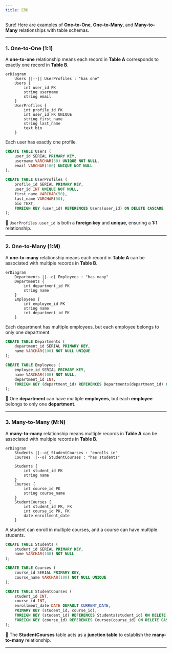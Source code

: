 ```yaml
---
title: ERD
---
```


Sure! Here are examples of **One-to-One**, **One-to-Many**, and **Many-to-Many** relationships with table schemas.

---

### **1. One-to-One (1:1)**
A **one-to-one** relationship means each record in **Table A** corresponds to exactly one record in **Table B**.


```mermaid
erDiagram
    Users ||--|| UserProfiles : "has one"
    Users {
        int user_id PK
        string username
        string email
    }
    UserProfiles {
        int profile_id PK
        int user_id FK UNIQUE
        string first_name
        string last_name
        text bio
    }

```

Each user has exactly one profile.

```sql
CREATE TABLE Users (
    user_id SERIAL PRIMARY KEY,
    username VARCHAR(50) UNIQUE NOT NULL,
    email VARCHAR(100) UNIQUE NOT NULL
);

CREATE TABLE UserProfiles (
    profile_id SERIAL PRIMARY KEY,
    user_id INT UNIQUE NOT NULL,
    first_name VARCHAR(50),
    last_name VARCHAR(50),
    bio TEXT,
    FOREIGN KEY (user_id) REFERENCES Users(user_id) ON DELETE CASCADE
);
```
🔹 `UserProfiles.user_id` is both a **foreign key** and **unique**, ensuring a **1:1** relationship.


---

### **2. One-to-Many (1:M)**
A **one-to-many** relationship means each record in **Table A** can be associated with multiple records in **Table B**.

```mermaid
erDiagram
    Departments ||--o{ Employees : "has many"
    Departments {
        int department_id PK
        string name
    }
    Employees {
        int employee_id PK
        string name
        int department_id FK
    }

```

Each department has multiple employees, but each employee belongs to only one department.

```sql
CREATE TABLE Departments (
    department_id SERIAL PRIMARY KEY,
    name VARCHAR(100) NOT NULL UNIQUE
);

CREATE TABLE Employees (
    employee_id SERIAL PRIMARY KEY,
    name VARCHAR(100) NOT NULL,
    department_id INT,
    FOREIGN KEY (department_id) REFERENCES Departments(department_id) ON DELETE SET NULL
);
```
🔹 One **department** can have multiple **employees**, but each **employee** belongs to only one **department**.

---

### **3. Many-to-Many (M:N)**
A **many-to-many** relationship means multiple records in **Table A** can be associated with multiple records in **Table B**.

```mermaid
erDiagram
    Students ||--o{ StudentCourses : "enrolls in"
    Courses ||--o{ StudentCourses : "has students"
    
    Students {
        int student_id PK
        string name
    }
    Courses {
        int course_id PK
        string course_name
    }
    StudentCourses {
        int student_id PK, FK
        int course_id PK, FK
        date enrollment_date
    }

```

A student can enroll in multiple courses, and a course can have multiple students.

```sql
CREATE TABLE Students (
    student_id SERIAL PRIMARY KEY,
    name VARCHAR(100) NOT NULL
);

CREATE TABLE Courses (
    course_id SERIAL PRIMARY KEY,
    course_name VARCHAR(100) NOT NULL UNIQUE
);

CREATE TABLE StudentCourses (
    student_id INT,
    course_id INT,
    enrollment_date DATE DEFAULT CURRENT_DATE,
    PRIMARY KEY (student_id, course_id),
    FOREIGN KEY (student_id) REFERENCES Students(student_id) ON DELETE CASCADE,
    FOREIGN KEY (course_id) REFERENCES Courses(course_id) ON DELETE CASCADE
);
```
🔹 The **StudentCourses** table acts as a **junction table** to establish the **many-to-many** relationship.

---
